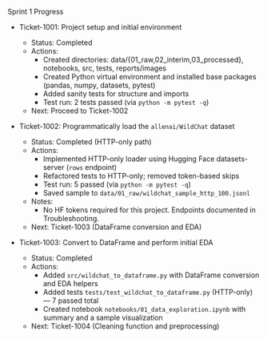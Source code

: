 Sprint 1 Progress

- Ticket-1001: Project setup and initial environment
  - Status: Completed
  - Actions:
    - Created directories: data/{01_raw,02_interim,03_processed}, notebooks, src, tests, reports/images
    - Created Python virtual environment and installed base packages (pandas, numpy, datasets, pytest)
    - Added sanity tests for structure and imports
    - Test run: 2 tests passed (via `python -m pytest -q`)
  - Next: Proceed to Ticket-1002

- Ticket-1002: Programmatically load the `allenai/WildChat` dataset
  - Status: Completed (HTTP-only path)
  - Actions:
    - Implemented HTTP-only loader using Hugging Face datasets-server (`rows` endpoint)
    - Refactored tests to HTTP-only; removed token-based skips
    - Test run: 5 passed (via `python -m pytest -q`)
    - Saved sample to `data/01_raw/wildchat_sample_http_100.jsonl`
  - Notes:
    - No HF tokens required for this project. Endpoints documented in Troubleshooting.
  - Next: Ticket-1003 (DataFrame conversion and EDA)

- Ticket-1003: Convert to DataFrame and perform initial EDA
  - Status: Completed
  - Actions:
    - Added `src/wildchat_to_dataframe.py` with DataFrame conversion and EDA helpers
    - Added tests `tests/test_wildchat_to_dataframe.py` (HTTP-only) — 7 passed total
    - Created notebook `notebooks/01_data_exploration.ipynb` with summary and a sample visualization
  - Next: Ticket-1004 (Cleaning function and preprocessing)
